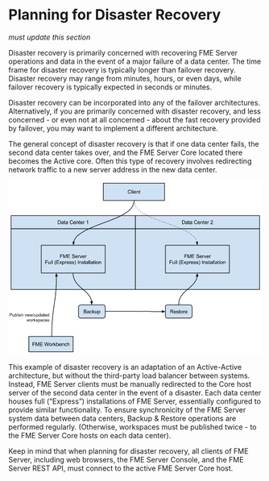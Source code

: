 # Planning for Disaster Recovery #

*must update this section*

Disaster recovery is primarily concerned with recovering FME Server operations and data in the event of a major failure of a data center. The time frame for disaster recovery is typically longer than failover recovery. Disaster recovery may range from minutes, hours, or even days, while failover recovery is typically expected in seconds or minutes.

Disaster recovery can be incorporated into any of the failover architectures. Alternatively, if you are primarily concerned with disaster recovery, and less concerned - or even not at all concerned - about the fast recovery provided by failover, you may want to implement a different architecture.

The general concept of disaster recovery is that if one data center fails, the second data center takes over, and the FME Server Core located there becomes the Active core.  Often this type of recovery involves redirecting network traffic to a new server address in the new data center.

![](./Images/1.008.DisasterRecovery.png)

This example of disaster recovery is an adaptation of an Active-Active architecture, but without the third-party load balancer between systems. Instead, FME Server clients must be manually redirected to the Core host server of the second data center in the event of a disaster. Each data center houses full (“Express”) installations of FME Server, essentially configured to provide similar functionality. To ensure synchronicity of the FME Server system data between data centers, Backup & Restore operations are performed regularly. (Otherwise, workspaces must be published twice - to the FME Server Core hosts on each data center).

Keep in mind that when planning for disaster recovery, all clients of FME Server, including web browsers, the FME Server Console, and the FME Server REST API, must connect to the active FME Server Core host.

